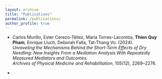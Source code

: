 ```yaml
---
layout: archive
title: "Publications"
permalink: /publications/
author_profile: true
---
```


- Carlos Murillo, Ester Cerezo-Téllez, María Torres-Lacomba, **Thien Quy Pham**, Enrique Lluch, Deborah Falla, Tat-Thang Vo. (2024).  
  *Unraveling the Mechanisms Behind the Short-Term Effects of Dry Needling: New Insights From a Mediation Analysis With Repeatedly Measured Mediators and Outcomes.*  
  _Archives of Physical Medicine and Rehabilitation_, 105(12), 2269–2276.

- 